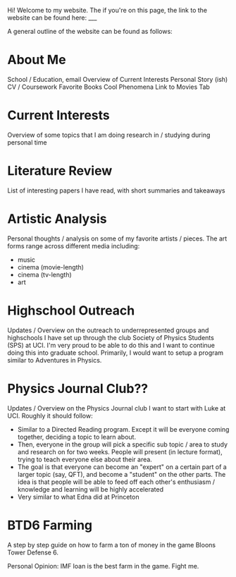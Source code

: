 Hi! Welcome to my website. The if you're on this page, the link to the website can be found here: ___

A general outline of the website can be found as follows:

# About Me
School / Education, email
Overview of Current Interests
Personal Story (ish)
CV / Coursework
Favorite Books
Cool Phenomena
Link to Movies Tab


# Current Interests
Overview of some topics that I am doing research in / studying during personal time

# Literature Review
List of interesting papers I have read, with short summaries and takeaways

# Artistic Analysis
Personal thoughts / analysis on some of my favorite artists / pieces. 
The art forms range across different media including:
- music
- cinema (movie-length)
- cinema (tv-length)
- art

# Highschool Outreach
Updates / Overview on the outreach to underrepresented groups and highschools I have set up through the club Society of Physics Students (SPS) at UCI. 
I'm very proud to be able to do this and I want to continue doing this into graduate school. Primarily, I would want to setup a program similar to Adventures in Physics. 

# Physics Journal Club??
Updates / Overview on the Physics Journal club I want to start with Luke at UCI. 
Roughly it should follow:
- Similar to a Directed Reading program. Except it will be everyone coming together, deciding a topic to learn about. 
- Then, everyone in the group will pick a specific sub topic / area to study and research on for two weeks. People will present (in lecture format), trying to teach everyone else about their area. 
- The goal is that everyone can become an "expert" on a certain part of a larger topic (say, QFT), and become a "student" on the other parts. The idea is that people will be able to feed off each other's enthusiasm / knowledge and learning will be highly accelerated
- Very similar to what Edna did at Princeton

# BTD6 Farming 
A step by step guide on how to farm a ton of money in the game Bloons Tower Defense 6. 

Personal Opinion:
IMF loan is the best farm in the game. Fight me. 


